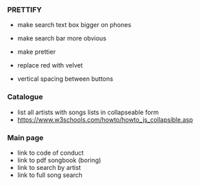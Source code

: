 ### PRETTIFY

- make search text box bigger on phones
- make search bar more obvious
- make prettier
- replace red with velvet

- vertical spacing between buttons

### Catalogue

- list all artists with songs lists in collapseable form
- https://www.w3schools.com/howto/howto_js_collapsible.asp

### Main page

- link to code of conduct
- link to pdf songbook (boring)
- link to search by artist
- link to full song search